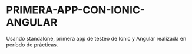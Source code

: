 # PRIMERA-APP-CON-IONIC-ANGULAR
Usando standalone, primera app de testeo de Ionic y Angular realizada en período de prácticas.
